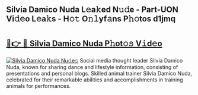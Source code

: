 ## Silvia Damico Nuda L𝚎a𝚔ed N𝚞𝚍e - Part-UON Vi𝚍𝚎o L𝚎a𝚔s - H𝚘𝚝 O𝚗𝚕yf𝚊ns P𝚑𝚘tos d1jmq

# <h2><a href="http://kf08khw.oniu.top/?m=Silvia+Damico+Nuda">🔗👉 🔴 Silvia Damico Nuda P𝚑ot𝚘𝚜 V𝚒d𝚎o</a></h2>

[![Silvia Damico Nuda Nu𝚍e𝚜](https://i.imgur.com/0qMVB7G.gif)](http://kf08khw.oniu.top/?m=Silvia+Damico+Nuda)
Social media thought leader Silvia Damico Nuda, known for sharing dance and lifestyle information, consisting of presentations and personal blogs. Skilled animal trainer Silvia Damico Nuda, celebrated for their remarkable abilities and accomplishments in training animals for performances.  
